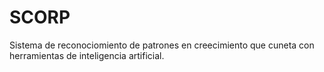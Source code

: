 # SCORP
Sistema de reconociomiento de patrones en creecimiento que cuneta con herramientas de inteligencia artificial.
